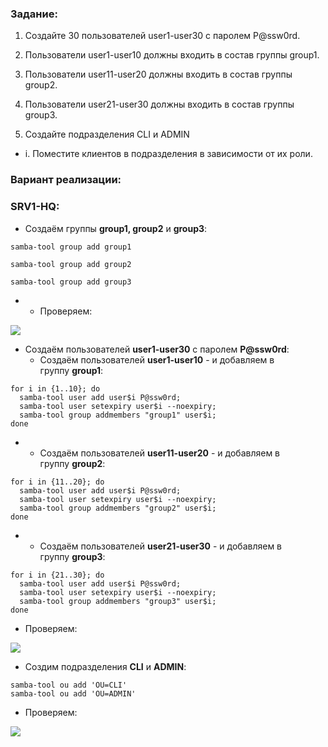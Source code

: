 ### Задание:

1. Создайте 30 пользователей user1-user30 с паролем P@ssw0rd.

2. Пользователи user1-user10 должны входить в состав группы group1.

3. Пользователи user11-user20 должны входить в состав группы group2.

4. Пользователи user21-user30 должны входить в состав группы group3.

5. Создайте подразделения CLI и ADMIN

- i. Поместите клиентов в подразделения в зависимости от их роли.

### Вариант реализации:

### SRV1-HQ:

- Создаём группы **group1, group2** и **group3**:

```
samba-tool group add group1
```

```
samba-tool group add group2
```

```
samba-tool group add group3
```

- - Проверяем:

![](https://sysahelper.ru/pluginfile.php/833/mod_page/content/3/image.png)

- Создаём пользователей **user1-user30** с паролем **P@ssw0rd**:
    - Создаём пользователей **user1-user10** - и добавляем в группу **group1**:

```
for i in {1..10}; do
  samba-tool user add user$i P@ssw0rd;
  samba-tool user setexpiry user$i --noexpiry;
  samba-tool group addmembers "group1" user$i;
done
```

- - Создаём пользователей **user11-user20** - и добавляем в группу **group2**:

```
for i in {11..20}; do
  samba-tool user add user$i P@ssw0rd;
  samba-tool user setexpiry user$i --noexpiry;
  samba-tool group addmembers "group2" user$i;
done
```

- - Создаём пользователей **user21-user30** - и добавляем в группу **group3**:

```
for i in {21..30}; do
  samba-tool user add user$i P@ssw0rd;
  samba-tool user setexpiry user$i --noexpiry;
  samba-tool group addmembers "group3" user$i;
done
```

- Проверяем:

![](https://sysahelper.ru/pluginfile.php/833/mod_page/content/3/image%20%281%29.png)

- Создим подразделения **CLI** и **ADMIN**:

```
samba-tool ou add 'OU=CLI'
samba-tool ou add 'OU=ADMIN'
```

- Проверяем:

![](https://sysahelper.ru/pluginfile.php/833/mod_page/content/3/image%20%282%29.png)